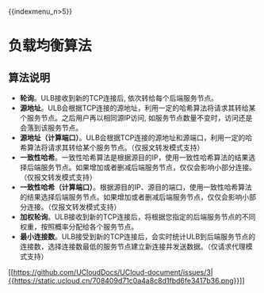 {{indexmenu_n>5}}

# 负载均衡算法

## 算法说明

* **轮询**。ULB接收到新的TCP连接后, 依次转给每个后端服务节点。
* **源地址**。ULB会根据TCP连接的源地址，利用一定的哈希算法将请求其转给某个服务节点。之后用户再以相同源IP访问, 如服务节点数量不变时，访问还是会落到该服务节点。
* **源地址（计算端口）**。ULB会根据TCP连接的源地址和源端口，利用一定的哈希算法将请求其转给某个服务节点。（仅报文转发模式支持）
* **一致性哈希**。一致性哈希算法是根据源目的IP，使用一致性哈希算法的结果选择后端服务节点。如果增加或者删减后端服务节点，仅仅会影响小部分连接。（仅报文转发模式支持）
* **一致性哈希（计算端口）**。根据源目的IP、源目的端口，使用一致性哈希算法的结果选择后端服务节点。如果增加或者删减后端服务节点，仅仅会影响小部分连接。（仅报文转发模式支持）
* **加权轮询**。ULB接收到新的TCP连接后，将根据您指定的后端服务节点的不同权重，按照概率分配给各个服务节点。
* **最小连接数**。ULB接受到新的TCP连接后，会实时统计ULB到后端服务节点的连接数，选择连接数最低的服务节点建立新连接并发送数据。（仅请求代理模式支持）

[[https://github.com/UCloudDocs/UCloud-document/issues/3|{{https://static.ucloud.cn/708409d71c0a4a8c8d1fbd6fe3417b36.png}}]]

